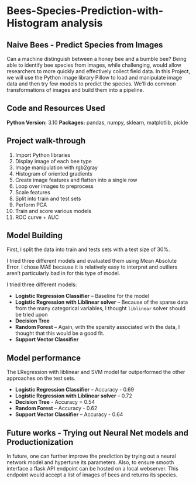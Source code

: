# Bees-Species-Prediction-with-Histogram analysis
## Naive Bees - Predict Species from Images

Can a machine distinguish between a honey bee and a bumble bee? Being able to identify bee species from images, while challenging, would allow researchers to more quickly and effectively collect field data. In this Project, we will use the Python image library Pillow to load and manipulate image data and then try few models to predict the species. We'll do common transformations of images and build them into a pipeline.

## Code and Resources Used 
**Python Version:** 3.10
**Packages:** pandas, numpy, sklearn, matplotlib, pickle  


## Project walk-through
1. Import Python libraries
2. Display image of each bee type
3. Image manipulation with rgb2gray
4. Histogram of oriented gradients
5. Create image features and flatten into a single row
6. Loop over images to preprocess
7. Scale features
8. Split into train and test sets
9. Perform PCA
10. Train and score various models
11. ROC curve + AUC

## Model Building 

First, I split the data into train and tests sets with a test size of 30%.   

I tried three different models and evaluated them using Mean Absolute Error. I chose MAE because it is relatively easy to interpret and outliers aren’t particularly bad in for this type of model.   

I tried three different models:
*	**Logistic Regression Classifier** – Baseline for the model
*	**Logistic Regression with Liblinear solver** – Because of the sparse data from the many categorical variables, I thought `liblinear` solver should be tried upon
*   **Decision Tree**
*	**Random Forest** – Again, with the sparsity associated with the data, I thought that this would be a good fit. 
*   **Support Vector Classifier**

## Model performance
The LRegression with liblinear and SVM model far outperformed the other approaches on the test sets. 
*	**Logistic Regression Classifier** – Accuracy - 0.69
*	**Logistic Regression with Liblinear solver** – 0.72
*   **Decision Tree** - Accuracy = 0.54
*	**Random Forest** – Accuracy - 0.62
*   **Support Vector Classifier** – Accuracy - 0.64

## Future works - Trying out Neural Net models and Productionization 
In future, one can further improve the prediction by trying out a neural network model and hypertune its parameters. Also, to ensure smooth interface a flask API endpoint can be hosted on a local webserver. This endpoint would accept a list of images of bees and returns its species.


